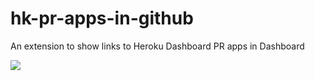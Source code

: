 # hk-pr-apps-in-github
An extension to show links to Heroku Dashboard PR apps in Dashboard

<img src="http://f.cl.ly/items/2Z1D1Z2p2D2S141x2Z2m/Screen%20Shot%202015-12-18%20at%2012.33.07%20PM.png">
